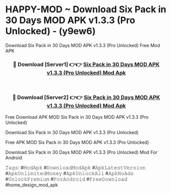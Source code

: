 # HAPPY-MOD ~ Download Six Pack in 30 Days MOD APK v1.3.3 (Pro Unlocked) - (y9ew6)
Download Six Pack in 30 Days MOD APK v1.3.3 (Pro Unlocked) Free Mod APK

<div align="center">
<h3>🔴 Download [Server1] 👉👉 <a href="https://apk-comot.site?title=Six_Pack_in_30_Days_MOD_APK_v1.3.3_(Pro_Unlocked)">Six Pack in 30 Days MOD APK v1.3.3 (Pro Unlocked) Mod Apk</a></h3><br>

<h3>🔴 Download [Server2] 👉👉 <a href="https://apk-comot.site?title=Six_Pack_in_30_Days_MOD_APK_v1.3.3_(Pro_Unlocked)">Six Pack in 30 Days MOD APK v1.3.3 (Pro Unlocked) Mod Apk</a></h3>
</div>


Free Download APK MOD Six Pack in 30 Days MOD APK v1.3.3 (Pro Unlocked)

Download Six Pack in 30 Days MOD APK v1.3.3 (Pro Unlocked) 

Free APK MOD Six Pack in 30 Days MOD APK v1.3.3 (Pro Unlocked) 

Download Six Pack in 30 Days MOD APK v1.3.3 (Pro Unlocked) Mod For Android

𝚃𝚊𝚐𝚜: #𝙼𝚘𝚍𝙰𝚙𝚔 #𝙳𝚘𝚠𝚗𝚕𝚘𝚊𝚍𝙼𝚘𝚍𝙰𝚙𝚔 #𝙰𝚙𝚔𝙻𝚊𝚝𝚎𝚜𝚝𝚅𝚎𝚛𝚜𝚒𝚘𝚗 #𝙰𝚙𝚔𝚄𝚗𝚕𝚒𝚖𝚒𝚝𝚎𝚍𝙼𝚘𝚗𝚎𝚢 #𝙰𝚙𝚔𝚄𝚗𝚕𝚘𝚌𝚔𝙰𝚕𝚕 #𝙰𝚙𝚔𝙽𝚘𝙰𝚍𝚜 #𝚄𝚗𝚕𝚘𝚌𝚔𝙿𝚛𝚎𝚖𝚒𝚞𝚖 #𝙵𝚘𝚛𝙰𝚗𝚍𝚛𝚘𝚒𝚍 #𝙵𝚛𝚎𝚎𝙳𝚘𝚠𝚗𝚕𝚘𝚊𝚍 #home_design_mod_apk
